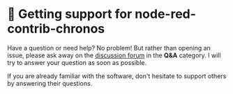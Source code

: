 # 🙏 Getting support for node-red-contrib-chronos
Have a question or need help? No problem! But rather than opening an issue, please ask away on the [discussion forum](https://github.com/jensrossbach/node-red-contrib-chronos/discussions/categories/q-a) in the **Q&A** category. I will try to answer your question as soon as possible.

If you are already familiar with the software, don't hesitate to support others by answering their questions.